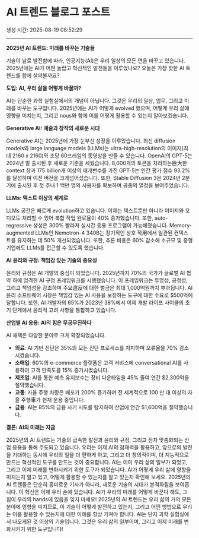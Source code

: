 # AI 트렌드 블로그 포스트
생성 시간: 2025-08-19 08:52:29

---

**2025년 AI 트렌드: 미래를 바꾸는 기술들**

기술이 날로 발전함에 따라, 인공지능(AI)은 우리 일상의 모든 면을 바꾸고 있습니다. 2025년에는 AI가 어떤 놀랍고 혁신적인 발전들을 이루었나요? 오늘은 가장 핫한 AI 트렌드를 함께 살펴볼까요?

**도입: AI, 우리 삶을 어떻게 바꿀까?**

AI는 단순한 과학 실험실에서의 개념이 아닙니다. 그것은 우리의 일상, 업무, 그리고 미래를 바꾸는 도구입니다. 2025년에는 AI가 어떻게 evolved 했으며, 어떻게 우리 삶에 영향을 미치는지, 그리고 nous와 함께 이를 어떻게 활용할 수 있는지 알아보겠습니다.

**Generative AI: 예술과 창작의 새로운 시대**

Generative AI는 2025년에 가장 눈부신 성장을 이루었습니다. 최신 diffusion models와 large language models (LLMs)는 ultra-high-resolution의 이미지(최대 2160 x 2160)와 초당 60프레임의 동영상을 만들 수 있습니다. OpenAI의 GPT-5는 2024년 말 출시된 후 새로운 기준을 세웠습니다. 8,000개의 토큰을 처리하는巨大한 context 창과 175 billion개 이상의 매개변수를 가진 GPT-5는 인간 평가 점수 93.2%를 달성하며 이전 버전을 크게넘어섰습니다. 또한, Stable Diffusion 3은 2024년 2분기에 출시된 후 첫 주내 1 백만 명의 사용자를 확보하며 공중의 열정을 보여주었습니다.

**LLMs: 텍스트 이상의 세계로**

LLMs 공간은 빠르게 evolution하고 있습니다. 이제는 텍스트뿐만 아니라 이미지와 오디오도 처리할 수 있어 복합 작업 완료율이 40% 증가했습니다. 또한, auto-regressive 생성은 300% 빨라져 실시간 응용 프로그램이 가능해졌습니다. Memory-augmented LLMs인 Nemotron-4 340B는 장기적인 상호 작用에서 일관된 컨텍스트를 유지하는 데 50% 개선되었습니다. 또한, 추론 비용은 60% 감소해 소규모 및 중형 기업에도 LLMs를 접근할 수 있도록 했습니다.

**AI 윤리와 규정: 책임감 있는 기술의 중요성**

윤리와 규정은 AI 개발의 중심이 되었습니다. 2025년까지 70%의 국가가 글로벌 AI 협약 하에 엄격한 AI 규정 프레임워크를 시행했습니다. 이 프레임워크는 투명성, 공정성, 그리고 책임성을 강조하며 주요違反에 대한 벌금은 최대 1,000억원까지 부과됩니다. AI 윤리 소프트웨어 시장은 책임감 있는 AI 사용을 보장하는 도구에 대한 수요로 $500억에 달합니다. 또한, AI 개발자의 65%가 2023년 38%에서 이제 개발 라이프 사이클의 초기 단계에서 윤리적 고려 사항을 통합하고 있습니다.

**산업별 AI 응용: AI의 힘은 무궁무진하다**

AI 채택은 다양한 분야로 크게 확장되었습니다.

- **의료**: AI 기반 진단은 35%의 모든 진단 프로세스를 차지하며 오류율을 70% 감소시켰습니다.
- **소매업**: 60%의 e-commerce 플랫폼은 고객 서비스에 conversational AI를 사용하여 고객 만족도를 15% 증가시켰습니다.
- **제조업**: AI를 통한 예측 유지보수는 장비 다운타임을 45% 줄여 연간 $2,300억을 절약했습니다.
- **교통**: 자율 주행 차량은 배포가 200% 증가하며 전 세계적으로 100 만 대 이상의 자율 주행車가 현재 운용 중입니다.
- **금융**: AI는 85%의 금융 사기 시도를 탐지하여 산업에 연간 $1,600억을 절약했습니다.

**결론: AI의 미래는 지금**

2025년의 AI 트렌드는 기술의 급속한 발전과 윤리와 규정, 그리고 점차 맞춤화되는 산업 응용을 통해 주도되고 있습니다. 우리는 이제 AI의 잠재력을 활용하고, 앞으로의 발전을 기대하는 동시에 우리의 일을 더 편하게 하고, 그리고 더 창의적이며, 더 지능적으로 만드는 혁신적인 도구를 만드는 것이 중요합니다. AI는 이미 우리 삶의 일부가 되었고, 그리고 이제 미래를 변화시키기 위한 도구가 되었습니다. AI가 어떻게 우리 삶에 영향을 미치는지 알고 있고, 어떻게 활용할 수 있는지를 알고 있는지 확인해 보세요. 2025년의 AI 트렌들은 단순히 흥미로운 기사가 아니라, 새로운 기술의 시대가 본격화됨을 보여줍니다. 이 혁신은 이제 우리 손에 있습니다. AI가 우리의 미래를 어떻게 바꾼다 해도, 그 힘이 우리의 hands에 있음을 잊지 마세요! 2025년의 AI 트렌드는 우리 삶의 거의 모든 분야에 영향을 미치므로, 이 기술이 어떻게 발전하고 있는지, 그리고 어떤 방법으로 우리는 이를 활용할 수 있는지에 대한 이해를 항상 가져야 합니다. AI는 단지 과학 실험실에서 나오게된 것 이상의 기술입니다. 그것은 우리 삶의 일부이며, 그리고 이제 미래를 변화시키기 위한 도구입니다!